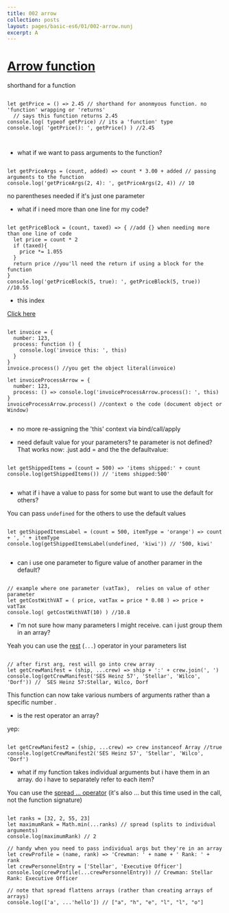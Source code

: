 ```yaml
---
title: 002 arrow
collection: posts
layout: pages/basic-es6/01/002-arrow.nunj
excerpt: A
---
```



[Arrow function](https://developer.mozilla.org/en-US/docs/Web/JavaScript/Reference/Functions/Arrow_functions)
==============

shorthand for a function
<pre><code class="language-js">
let getPrice = () => 2.45 // shorthand for anonmyous function. no 'function' wrapping or 'returns'
  // says this function returns 2.45
console.log( typeof getPrice) // its a 'function' type
console.log( 'getPrice(): ', getPrice() ) //2.45


</code></pre>

* what if we want to pass arguments to the function?

<pre><code class="language-js">
let getPriceArgs = (count, added) => count * 3.00 + added // passing arguments to the function
console.log('getPriceArgs(2, 4): ', getPriceArgs(2, 4)) // 10
</code></pre>

no parentheses needed if it's just one parameter


* what if i need more than one line for my code?

<pre><code class="language-js">
let getPriceBlock = (count, taxed) => { //add {} when needing more than one line of code
  let price = count * 2
  if (taxed){
    price *= 1.055
  }
  return price //you'll need the return if using a block for the function
}
console.log('getPriceBlock(5, true): ', getPriceBlock(5, true)) //10.55
</code></pre>


* this index

<a href="#" class="btn btn-arrow">Click here</a>


<pre><code class="language-js">
let invoice = {
  number: 123,
  process: function () {
    console.log('invoice this: ', this)
  }
}
invoice.process() //you get the object literal(invoice)

let invoiceProcessArrow = {
  number: 123,
  process: () => console.log('invoiceProcessArrow.process(): ', this)
}
invoiceProcessArrow.process() //context o the code (document object or Window)

</code></pre>

* no more re-assigning the 'this' context via bind/call/apply


* need default value for your parameters? te parameter is not defined? That works now: .just add = and the the defaultvalue:

<pre><code class="language-js">
let getShippedItems = (count = 500) => 'items shipped:' + count
console.log(getShippedItems()) // 'items shipped:500'

</code></pre>


* what if i have a value to pass for some but want to use the default for others?

You can pass `undefined` for the others  to use the default values
<pre><code class="language-js">
let getShippedItemsLabel = (count = 500, itemType = 'orange') => count + ', ' + itemType
console.log(getShippedItemsLabel(undefined, 'kiwi')) // '500, kiwi'

</code></pre>


* can i use one parameter to figure value of another paramer in the default?

<pre><code class="language-js">
// example where one parameter (vatTax),  relies on value of other parameter
let getCostWithVAT = ( price, vatTax = price * 0.08 ) => price + vatTax
console.log( getCostWithVAT(10) ) //10.8
</code></pre>


* I'm not sure how many parameters I might receive. can i just group them in an array?

Yeah you can use the [rest](https://developer.mozilla.org/en-US/docs/Web/JavaScript/Reference/Functions/rest_parameters) (`...`) operator in your parameters list

<pre><code class="language-js">
// after first arg, rest will go into crew array
let getCrewManifest = (ship, ...crew) => ship + ':' + crew.join(', ')
console.log(getCrewManifest('SES Heinz 57', 'Stellar', 'Wilco', 'Dorf')) //  SES Heinz 57:Stellar, Wilco, Dorf
</code></pre>

This function can now take various numbers of arguments rather than a specific number .

* is the rest operator an array?

yep:
<pre><code class="language-js">
let getCrewManifest2 = (ship, ...crew) => crew instanceof Array //true
console.log(getCrewManifest2('SES Heinz 57', 'Stellar', 'Wilco', 'Dorf')
</code></pre>


* what if my function takes individual arguments but i have them in an array. do i have to separately refer to each item?

You can use the [spread ... operator](https://developer.mozilla.org/en-US/docs/Web/JavaScript/Reference/Operators/Spread_operator) (it's also ... but this time used in the call, not the function signature)

<pre><code class="language-js">
let ranks = [32, 2, 55, 23]
let maximumRank = Math.min(...ranks) // spread (splits to individual arguments)
console.log(maximumRank) // 2

// handy when you need to pass individual args but they're in an array
let crewProfile = (name, rank) => 'Crewman: ' + name + ' Rank: ' + rank
let crewPersonnelEntry = ['Stellar', 'Executive Officer']
console.log(crewProfile(...crewPersonnelEntry)) // Crewman: Stellar Rank: Executive Officer

// note that spread flattens arrays (rather than creating arrays of arrays)
console.log(['a', ...'hello']) // ["a", "h", "e", "l", "l", "o"]
</code></pre>

